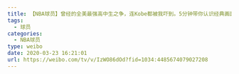 ```yaml
---
title: 【NBA球员】曾经的全美最强高中生之争，连Kobe都被我吓到。5分钟带你认识经典画面 Shannon Brown香农·布朗
tags:
  - 球员
categories:
  - NBA球员
type: weibo
date: 2020-03-23 16:21:01
url: https://weibo.com/tv/v/IzWO86dOd?fid=1034:4485674079027208
---
```


<!-- more -->